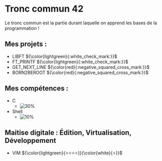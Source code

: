 # **Tronc commun 42**
Le tronc commun est la partie durant laquelle on apprend les bases de la programmation !
## Mes projets :
- LIBFT ${\color{lightgreen}{:white_check_mark:}}$
- FT_PRINTF ${\color{lightgreen}{:white_check_mark:}}$
- GET_NEXT_LINE ${\color{red}{:negative_squared_cross_mark:}}$
- BORN2BEROOT ${\color{red}{:negative_squared_cross_mark:}}$
## Mes compétences :
- C
  - ![30%](https://progress-bar.dev/30)
- Shell
  - ![10%](https://progress-bar.dev/10)
## Maitise digitale : Édition, Virtualisation, Développement
- VIM         ${\color{lightgreen}{⭐⭐⭐⭐}}{\color{white}{⭐}}$
